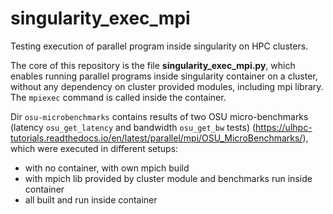 # singularity_exec_mpi
Testing execution of parallel program inside singularity on HPC clusters.

The core of this repository is the file **singularity_exec_mpi.py**,
which enables running parallel programs inside singularity container on a cluster,
without any dependency on cluster provided modules, including mpi library.
The `mpiexec` command is called inside the container.


Dir `osu-microbenchmarks` contains results of two OSU micro-benchmarks (latency `osu_get_latency` and bandwidth `osu_get_bw` tests)
(https://ulhpc-tutorials.readthedocs.io/en/latest/parallel/mpi/OSU_MicroBenchmarks/),
which were executed in different setups:
- with no container, with own mpich build
- with mpich lib provided by cluster module and benchmarks run inside container
- all built and run inside container
